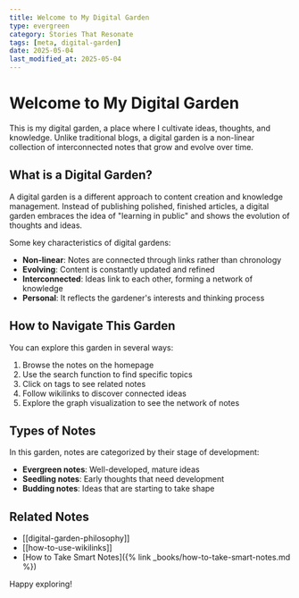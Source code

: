```yaml
---
title: Welcome to My Digital Garden
type: evergreen
category: Stories That Resonate
tags: [meta, digital-garden]
date: 2025-05-04
last_modified_at: 2025-05-04
---
```


# Welcome to My Digital Garden

This is my digital garden, a place where I cultivate ideas, thoughts, and knowledge. Unlike traditional blogs, a digital garden is a non-linear collection of interconnected notes that grow and evolve over time.

## What is a Digital Garden?

A digital garden is a different approach to content creation and knowledge management. Instead of publishing polished, finished articles, a digital garden embraces the idea of "learning in public" and shows the evolution of thoughts and ideas.

Some key characteristics of digital gardens:

- **Non-linear**: Notes are connected through links rather than chronology
- **Evolving**: Content is constantly updated and refined
- **Interconnected**: Ideas link to each other, forming a network of knowledge
- **Personal**: It reflects the gardener's interests and thinking process

## How to Navigate This Garden

You can explore this garden in several ways:

1. Browse the notes on the homepage
2. Use the search function to find specific topics
3. Click on tags to see related notes
4. Follow wikilinks to discover connected ideas
5. Explore the graph visualization to see the network of notes

## Types of Notes

In this garden, notes are categorized by their stage of development:

- **Evergreen notes**: Well-developed, mature ideas
- **Seedling notes**: Early thoughts that need development
- **Budding notes**: Ideas that are starting to take shape

## Related Notes

- [[digital-garden-philosophy]]
- [[how-to-use-wikilinks]]
- [How to Take Smart Notes]({% link _books/how-to-take-smart-notes.md %})

Happy exploring!

